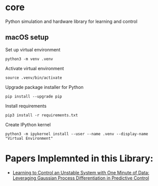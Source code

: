 # core
Python simulation and hardware library for learning and control

## macOS setup
Set up virtual environment
```
python3 -m venv .venv
```
Activate virtual environment
```
source .venv/bin/activate
```
Upgrade package installer for Python
```
pip install --upgrade pip
```
Install requirements
```
pip3 install -r requirements.txt
```
Create IPython kernel
```
python3 -m ipykernel install --user --name .venv --display-name "Virtual Environment"
```
# Papers Implemnted in this Library:

- [Learning to Control an Unstable System with One Minute of Data:
Leveraging Gaussian Process Differentiation in Predictive Control](https://arxiv.org/pdf/2103.04548.pdf)

